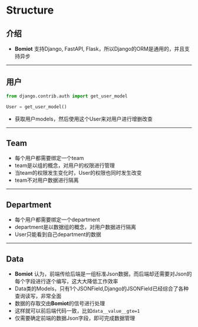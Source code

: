# Structure

## 介绍

- **Bomiot** 支持Django, FastAPI, Flask，所以Django的ORM是通用的，并且支持异步

---

## 用户

```python
from django.contrib.auth import get_user_model

User = get_user_model()
```

- 获取用户models，然后使用这个User来对用户进行增删改查

---

## Team

- 每个用户都需要绑定一个team
- team是以组的概念，对用户的权限进行管理
- 当team的权限发生变化时，User的权限也同时发生改变
- team不对用户数据进行隔离

---

## Department

- 每个用户都需要绑定一个department
- department是以数据组的概念，对用户数据进行隔离
- User只能看到自己department的数据

---

## Data

- **Bomiot** 认为，前端传给后端是一组标准Json数据，而后端却还需要对Json的每个字段进行逐个编写，这大大降低工作效率
- Data类的Models，只有1个JSONField,Django的JSONField已经综合了各种查询读写，非常全面
- 数据的存取交由**Bomiot**的信号进行处理
- 这样就可以前后端代码一致，比如`data__value__gte=1`
- 仅需要确定前端的数据Json字段，即可完成数据管理